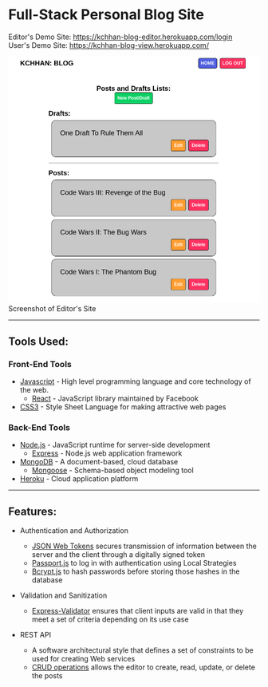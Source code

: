 # Full-Stack Personal Blog Site

Editor's Demo Site: https://kchhan-blog-editor.herokuapp.com/login
<br />
User's Demo Site: https://kchhan-blog-view.herokuapp.com/
<br />

![Screenshot](./blog-editor/public/blog-editor.png 'Screenshot')
Screenshot of Editor's Site

---

## Tools Used:

### Front-End Tools

- [Javascript](https://en.wikipedia.org/wiki/JavaScript) - High level programming language and core technology of the web.
  - [React](https://reactjs.org/) - JavaScript library maintained by Facebook
- [CSS3](https://en.wikipedia.org/wiki/CSS) - Style Sheet Language for making attractive web pages

### Back-End Tools

- [Node.js](https://nodejs.org/en/about/) - JavaScript runtime for server-side development
  - [Express](http://expressjs.com/) - Node.js web application framework
- [MongoDB](https://www.mongodb.com/) - A document-based, cloud database
  - [Mongoose](https://mongoosejs.com/) - Schema-based object modeling tool
- [Heroku](https://heroku.com) - Cloud application platform

---

## Features:

- Authentication and Authorization

  - [JSON Web Tokens](https://jwt.io/) secures transmission of information   between the server and the client through a digitally signed token
  - [Passport.js](http://www.passportjs.org/) to log in with authentication using Local Strategies 
  - [Bcrypt.js](https://www.npmjs.com/package/bcryptjs) to hash passwords before storing those hashes in the database
- Validation and Sanitization
  - [Express-Validator](https://express-validator.github.io/docs/) ensures that client inputs are valid in that they meet a set of criteria depending on its use case

- REST API
  - A software architectural style that defines a set of constraints to be used for creating Web services
  - [CRUD operations](https://en.wikipedia.org/wiki/Create,_read,_update_and_delete) allows the editor to create, read, update, or delete the posts
